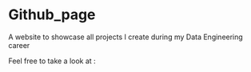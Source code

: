# Github_page

A website to showcase all projects I create during my Data Engineering career

Feel free to take a look at : 

